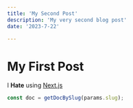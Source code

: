 ```yaml
---
title: 'My Second Post'
description: 'My very second blog post'
date: '2023-7-22' 

---
```


# My First Post

I **Hate** using [Next.js](https://nextjs.org/)

```js
const doc = getDocBySlug(params.slug);
```
